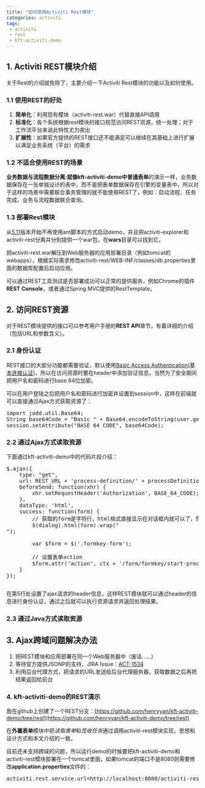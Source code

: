 ```yaml
---
title: "如何使用Activiti Rest模块"
categories: activiti
tags: 
 - activiti
 - rest
 - kft-activiti-demo
---
```


## 1. Activiti REST模块介绍


关于Rest的介绍就免除了，主要介绍一下Activiti Rest模块的功能以及如何使用。

### 1.1 使用REST的好处

1. **简单化**：利用现有模块（activiti-rest.war）代替直接API调用
2. **标准化**：各个系统根据rest模块的接口规范访问REST资源，统一处理；对于工作流平台来说此特性尤为突出
3. **扩展性**：如果官方提供的REST接口还不能满足可以继续在其基础上进行扩展以满足业务系统（平台）的需求

### 1.2 不适合使用REST的场景

**业务数据与流程数据分离:**就像kft-activiti-demo中**普通表单**的演示一样，业务数据保存在一张单独设计的表中，而不是把表单数据保存在引擎的变量表中，所以对于这样的场景中需要联合事务管理的就不能使用REST了，例如：启动流程、任务完成、业务与流程数据联合查询。

### 1.3 部署Rest模块

从[5.11](/activiti/2012/12/05/activiti-5-11-release.html)版本开始不再使用ant脚本的方式启动demo，并且把activiti-explorer和activiti-rest分离并分别提供一个war包，在**wars**目录可以找到它。

把activiti-rest.war解压到Web服务器的应用部署目录（例如tomcat的webapps），根据实际需求修改activiti-rest/WEB-INF/classes/db.properties里面的数据库配置后启动应用。

可以通过REST工具测试是否部署成功可以正常的提供服务，例如Chrome的插件**REST Console**，或者通过Spring MVC提供的RestTemplate。

## 2. 访问REST资源

对于REST模块提供的接口可以参考用户手册的**REST API**章节，有着详细的介绍（包括URL和参数含义）。

### 2.1 身份认证

REST接口的大部分功能都需要验证，默认使用[Basic Access Authentication(基本连接认证)](http://baike.baidu.com/view/2076408.htm)，所以在访问资源时要在header中添加验证信息，当然为了安全期间把用户名和密码进行base 64位加密。

可以在用户登陆之后把用户名和密码进行加密并设置到session中，这样在前端就可以直接通过Ajax方式获取资源了：

<pre class="brush:java">
import jodd.util.Base64;
String base64Code = "Basic " + Base64.encodeToString(user.getId() + ":" + user.getPassword());
session.setAttribute("BASE_64_CODE", base64Code);
</pre>

### 2.2 通过Ajax方式读取资源

下面通过kft-activiti-demo中的代码片段介绍：
<pre class="brush:js,highlight:5">
$.ajax({
	type: "get",
	url: REST_URL + 'process-definition/' + processDefinitionId + '/form',
	beforeSend: function(xhr) {
		xhr.setRequestHeader('Authorization', BASE_64_CODE);
	},
	dataType: 'html',
	success: function(form) {
		// 获取的form是字符行，html格式直接显示在对话框内就可以了，然后用form包裹起来
		$(dialog).html(form).wrap("<form class='formkey-form' method='post' />");

		var $form = $('.formkey-form');

		// 设置表单action
		$form.attr('action', ctx + '/form/formkey/start-process/' + processDefinitionId);
	}
});
</pre>
在第5行处设置了ajax请求的header信息，这样REST模块就可以通过header的信息进行身份认证，通过之后就可以执行资源请求并返回处理结果。

### 2.3 通过Java方式读取资源

<script src="https://gist.github.com/4205625.js"></script>

## 3. Ajax跨域问题解决办法

1. 把REST模块和应用部署在同一个Web服务器中（废话……）
2. 等待官方提供JSONP的支持，JIRA Issue：[ACT-1534](http://jira.codehaus.org/browse/ACT-1534)
3. 利用后台代理方式，把请求的URL发送给后台代理服务器，获取数据之后再把结果返回给前台

### 4. kft-activiti-demo的REST演示

我在github上创建了一个REST分支：[https://github.com/henryyan/kft-activiti-demo/tree/rest](https://github.com/henryyan/kft-activiti-demo/tree/rest)

在**外置表单**模块中把*读取表单*和*签收任务*通过调用activiti-rest模块实现，思想和设计方式和本文介绍的一致。

目前还未支持跨域的问题，所以运行demo的时候要把kft-activiti-demo和activiti-rest模块部署在一个tomcat里面，如果tomcat的端口不是8080则需要修改**application.properties**文件的：

<pre>
activiti.rest.service.url=http://localhost:8080/activiti-rest/service/
</pre>